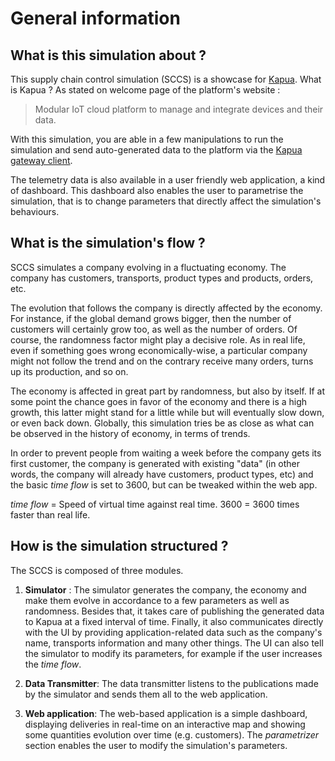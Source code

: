 

General information
=======
## What is this simulation about ? ##
This supply chain control simulation (SCCS) is a showcase for [Kapua](https://eclipse.org/kapua/). What is Kapua ? As stated on welcome page of the platform's website :

> Modular IoT cloud platform to manage and integrate devices and their data.

With this simulation, you are able in a few manipulations to run the simulation and send auto-generated data to the platform via the [Kapua gateway client](https://github.com/ctron/kapua-gateway-client).

The telemetry data is also available in a user friendly web application, a kind of dashboard. This dashboard also enables the user to parametrise the simulation, that is to change parameters that directly affect the simulation's behaviours.

## What is the simulation's flow ? ##
SCCS simulates a company evolving in a fluctuating economy. The company has customers, transports, product types and products, orders, etc. 

The evolution that follows the company is directly affected by the economy. For instance, if the global demand grows bigger, then the number of customers will certainly grow too, as well as the number of orders. Of course, the randomness factor might play a decisive role. As in real life, even if something goes wrong economically-wise, a particular company might not follow the trend and on the contrary receive many orders, turns up its production, and so on.

The economy is affected in great part by randomness, but also by itself. If at some point the chance goes in favor of the economy and there is a high growth, this latter might stand for a little while but will eventually slow down, or even back down. Globally, this simulation tries be as close as what can be observed in the history of economy, in terms of trends. 

In order to prevent people from waiting a week before the company gets its first customer, the company is generated with existing "data" (in other words, the company will already have customers, product types, etc) and the basic *time flow* is set to 3600, but can be tweaked within the web app.

*time flow* = Speed of virtual time against real time. 3600 = 3600 times faster than real life.

## How is the simulation structured ? ##
The SCCS is composed of three modules.

 1. **Simulator** : The simulator generates the company, the economy and make them evolve in accordance to a few parameters as well as randomness. Besides that, it takes care of publishing the generated data to Kapua at a fixed interval of time.  Finally, it also communicates directly with the UI by providing application-related data such as the company's name, transports information and many other things. The UI can also tell the simulator to modify its parameters, for example if the user increases the *time flow*.
 
 2. **Data Transmitter**: The data transmitter listens to the publications made by the simulator and sends them all to the web application.

 3. **Web application**:  The web-based application is a simple dashboard, displaying deliveries in real-time on an interactive map and showing some quantities evolution over time (e.g. customers). The *parametrizer* section enables the user to modify the simulation's parameters.
